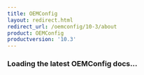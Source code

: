 ```yaml
---
title: OEMConfig
layout: redirect.html
redirect_url: /oemconfig/10-3/about
product: OEMConfig
productversion: '10.3'
---
```


### Loading the latest OEMConfig docs...


